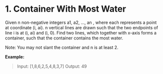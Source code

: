 <h1>
1.  Container With Most Water
</h1>
<p>
Given n non-negative integers a1, a2, ..., an , where each represents a point at coordinate (i, ai). n vertical lines are drawn such that the two endpoints of line i is at (i, ai) and (i, 0). Find two lines, which together with x-axis forms a container, such that the container contains the most water.

Note: You may not slant the container and n is at least 2.
</p>

**Example:**

>Input: [1,8,6,2,5,4,8,3,7]
>Output: 49